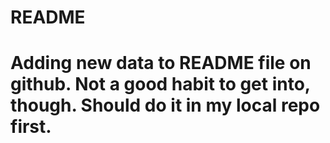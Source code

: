 # README #
# Adding new data to README file on github. Not a good habit to get into, though. Should do it in my local repo first. #
